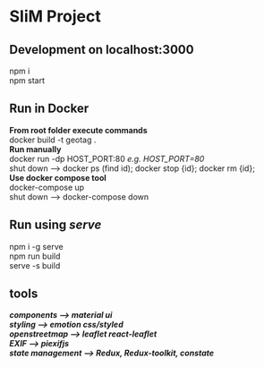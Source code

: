 # SIiM Project

## Development on localhost:3000
npm i  
npm start  

## Run in Docker
**From root folder execute commands**  
docker build -t geotag .  
**Run manually**  
docker run -dp HOST_PORT:80 *e.g. HOST_PORT=80*  
shut down --> docker ps (find id); docker stop {id}; docker rm {id};  
**Use docker compose tool**  
docker-compose up  
shut down --> docker-compose down  

## Run using  ***serve***
npm i -g serve  
npm run build  
serve -s build  

## tools
***components --> material ui***  
***styling --> emotion css/styled***  
***openstreetmap --> leaflet react-leaflet***  
***EXIF --> piexifjs***  
***state management --> Redux, Redux-toolkit, constate***  
